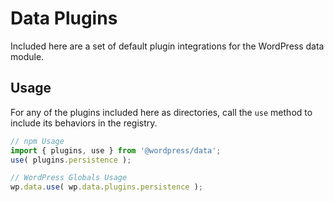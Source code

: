 # Data Plugins

Included here are a set of default plugin integrations for the WordPress data module.

## Usage

For any of the plugins included here as directories, call the `use` method to include its behaviors in the registry.

```js
// npm Usage
import { plugins, use } from '@wordpress/data';
use( plugins.persistence );

// WordPress Globals Usage
wp.data.use( wp.data.plugins.persistence );
```
